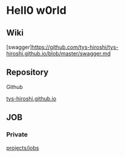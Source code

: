# HeII0 w0rId

## Wiki

[swagger]https://github.com/tys-hiroshi/tys-hiroshi.github.io/blob/master/swagger.md

## Repository

Github

[tys-hiroshi.github.io](https://github.com/tys-hiroshi/tys-hiroshi.github.io)

## JOB

### Private

[projects/jobs](https://github.com/tys-hiroshi/jobs/projects/3)
